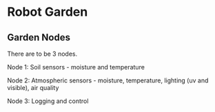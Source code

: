 # Robot Garden

## Garden Nodes
There are to be 3 nodes. 

Node 1: Soil sensors - moisture and temperature

Node 2: Atmospheric sensors - moisture, temperature, lighting (uv and visible), air quality

Node 3: Logging and control
